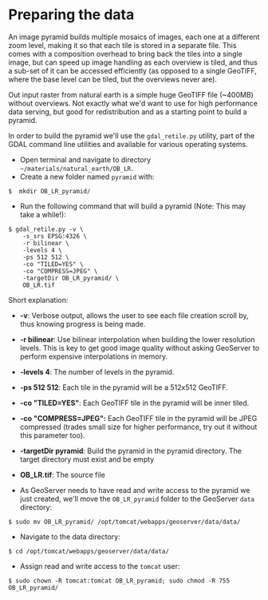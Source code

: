 # Preparing the data

An image pyramid builds multiple mosaics of images, each one at a different zoom
level, making it so that each tile is stored in a separate file. This comes with
a composition overhead to bring back the tiles into a single image, but can speed
up image handling as each overview is tiled, and thus a sub-set of it can be
accessed efficiently (as opposed to a single GeoTIFF, where the base level
can be tiled, but the overviews never are).

Out input raster from natural earth is a simple huge GeoTIFF file (~400MB)
without overviews. Not exactly what we'd want to use for high performance data
serving, but good for redistribution and as a starting point to build a pyramid.

In order to build the pyramid we'll use the `gdal_retile.py` utility, part of
the GDAL command line utilities and available for various operating systems.

* Open terminal and navigate to directory `~/materials/natural_earth/OB_LR`.
* Create a new folder named `pyramid` with:

```
$  mkdir OB_LR_pyramid/
```

* Run the following command that will build a pyramid (Note: This may take a while!):

```
$ gdal_retile.py -v \
    -s_srs EPSG:4326 \
    -r bilinear \
    -levels 4 \
    -ps 512 512 \
    -co "TILED=YES" \
    -co "COMPRESS=JPEG" \
    -targetDir OB_LR_pyramid/ \
    OB_LR.tif
```

Short explanation:
* **-v**: Verbose output, allows the user to see each file creation scroll
  by, thus knowing progress is being made.
* **-r bilinear**: Use bilinear interpolation when building the lower
  resolution levels. This is key to get good image quality without asking
  GeoServer to perform expensive interpolations in memory.
* **-levels 4**: The number of levels in the pyramid.
* **-ps 512 512**: Each tile in the pyramid will be a 512x512 GeoTIFF.
* **-co "TILED=YES"**: Each GeoTIFF tile in the pyramid will be inner tiled.
* **-co "COMPRESS=JPEG":** Each GeoTIFF tile in the pyramid will be JPEG
  compressed (trades small size for higher performance, try out it without
  this parameter too).
* **-targetDir pyramid**: Build the pyramid in the pyramid directory. The
  target directory must exist and be empty
* **OB_LR.tif**: The source file

* As GeoServer needs to have read and write access to the pyramid we just
   created, we'll move the `OB_LR_pyramid` folder to the GeoServer `data` directory:

```
$ sudo mv OB_LR_pyramid/ /opt/tomcat/webapps/geoserver/data/data/
```

* Navigate to the data directory:

```
$ cd /opt/tomcat/webapps/geoserver/data/data/
```

* Assign read and write access to the `tomcat` user:

```
$ sudo chown -R tomcat:tomcat OB_LR_pyramid; sudo chmod -R 755 OB_LR_pyramid/
```
